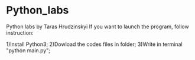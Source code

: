 # Python_labs
Python labs by Taras Hrudzinskyi
If you want to launch the program, follow instruction: 

1)Install Python3; 
2)Dowload the codes files in folder; 
3)Write in terminal "python main.py";